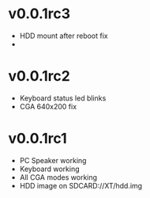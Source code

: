 # v0.0.1rc3
- HDD mount after reboot fix
- 
# v0.0.1rc2
- Keyboard status led blinks
- CGA 640x200 fix

# v0.0.1rc1
- PC Speaker working
- Keyboard working
- All CGA modes working
- HDD image on SDCARD://XT/hdd.img
 
